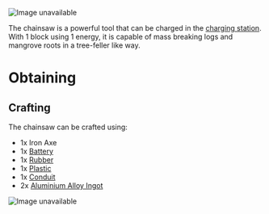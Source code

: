 ![Image unavailable](https://i.giphy.com/media/FF02MNa3tMkJjyOfEX/giphy.gif)

The chainsaw is a powerful tool that can be charged in the [charging station](Charging-Station). With 1 block using 1 energy, it is capable of mass breaking logs and mangrove roots in a tree-feller like way.

# Obtaining

## Crafting

The chainsaw can be crafted using:
* 1x Iron Axe
* 1x [Battery](battery)
* 1x [Rubber](rubber)
* 1x [Plastic](plastic)
* 1x [Conduit](conduit)
* 2x [Aluminium Alloy Ingot](aluminium-alloy-ingot)

![Image unavailable](https://i.imgur.com/nFjmxit.png)